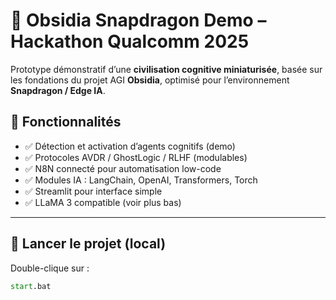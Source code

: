 # 🧠 Obsidia Snapdragon Demo – Hackathon Qualcomm 2025

Prototype démonstratif d’une **civilisation cognitive miniaturisée**, basée sur les fondations du projet AGI **Obsidia**, optimisé pour l’environnement **Snapdragon / Edge IA**.

## 🚀 Fonctionnalités

- ✅ Détection et activation d’agents cognitifs (demo)
- ✅ Protocoles AVDR / GhostLogic / RLHF (modulables)
- ✅ N8N connecté pour automatisation low-code
- ✅ Modules IA : LangChain, OpenAI, Transformers, Torch
- ✅ Streamlit pour interface simple
- ✅ LLaMA 3 compatible (voir plus bas)

---

## 🔧 Lancer le projet (local)

Double-clique sur :

```bat
start.bat
